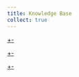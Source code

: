 ```yaml
---
title: Knowledge Base
collect: true
---
```


[+-](knowledge/packages.md#:embed)

[+-](knowledge/glossary.md#:embed)

[+-](knowledge/QA.md#:embed)
